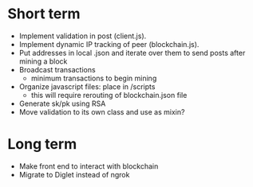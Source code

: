 # Short term
- Implement validation in post (client.js).
- Implement dynamic IP tracking of peer (blockchain.js).
- Put addresses in local .json and iterate over them to send posts after mining a block
- Broadcast transactions
  - minimum transactions to begin mining
- Organize javascript files: place in /scripts
  - this will require rerouting of blockchain.json file
- Generate sk/pk using RSA
- Move validation to its own class and use as mixin?


# Long term
- Make front end to interact with blockchain
- Migrate to Diglet instead of ngrok

